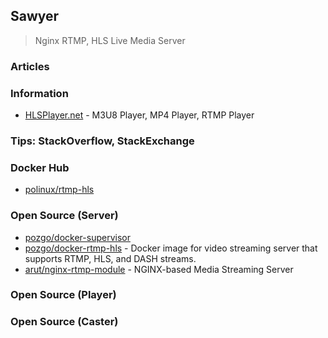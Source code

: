 ## Sawyer
> Nginx RTMP, HLS Live Media Server

### Articles



### Information
- [HLSPlayer.net](https://www.hlsplayer.net/) - M3U8 Player, MP4 Player, RTMP Player 


### Tips: StackOverflow, StackExchange



### Docker Hub
- [polinux/rtmp-hls](https://hub.docker.com/r/polinux/rtmp-hls/)

    

### Open Source (Server)
- [pozgo/docker-supervisor](https://github.com/pozgo/docker-supervisor)
- [pozgo/docker-rtmp-hls](https://github.com/pozgo/docker-rtmp-hls) - Docker image for video streaming server that supports RTMP, HLS, and DASH streams.
- [arut/nginx-rtmp-module](https://github.com/arut/nginx-rtmp-module) - NGINX-based Media Streaming Server


### Open Source (Player)


### Open Source (Caster)

